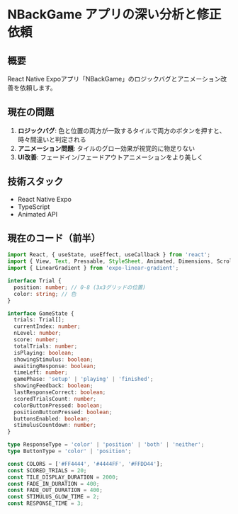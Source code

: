 # NBackGame アプリの深い分析と修正依頼

## 概要
React Native Expoアプリ「NBackGame」のロジックバグとアニメーション改善を依頼します。

## 現在の問題
1. **ロジックバグ**: 色と位置の両方が一致するタイルで両方のボタンを押すと、時々間違いと判定される
2. **アニメーション問題**: タイルのグロー効果が視覚的に物足りない
3. **UI改善**: フェードイン/フェードアウトアニメーションをより美しく

## 技術スタック
- React Native Expo
- TypeScript
- Animated API

## 現在のコード（前半）

```typescript
import React, { useState, useEffect, useCallback } from 'react';
import { View, Text, Pressable, StyleSheet, Animated, Dimensions, ScrollView, Easing } from 'react-native';
import { LinearGradient } from 'expo-linear-gradient';

interface Trial {
  position: number; // 0-8 (3x3グリッドの位置)
  color: string; // 色
}

interface GameState {
  trials: Trial[];
  currentIndex: number;
  nLevel: number;
  score: number;
  totalTrials: number;
  isPlaying: boolean;
  showingStimulus: boolean;
  awaitingResponse: boolean;
  timeLeft: number;
  gamePhase: 'setup' | 'playing' | 'finished';
  showingFeedback: boolean;
  lastResponseCorrect: boolean;
  scoredTrialsCount: number;
  colorButtonPressed: boolean;
  positionButtonPressed: boolean;
  buttonsEnabled: boolean;
  stimulusCountdown: number;
}

type ResponseType = 'color' | 'position' | 'both' | 'neither';
type ButtonType = 'color' | 'position';

const COLORS = ['#FF4444', '#4444FF', '#FFDD44'];
const SCORED_TRIALS = 20;
const TILE_DISPLAY_DURATION = 2000;
const FADE_IN_DURATION = 400;
const FADE_OUT_DURATION = 400;
const STIMULUS_GLOW_TIME = 2;
const RESPONSE_TIME = 3;
``` 